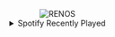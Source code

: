 <div align="center">
<picture>
    <source media="(prefers-color-scheme: dark)" srcset="https://i.ibb.co/dwy461Sp/output-gif.gif">
    <source media="(prefers-color-scheme: light)" srcset="https://i.ibb.co/dwy461Sp/output-gif.gif">
    <img alt="RENOS" src="https://i.ibb.co/dwy461Sp/output-gif.gif">
</picture>
<details>
<summary>Spotify Recently Played</summary>
<img src="https://spotify-recently-played-readme.vercel.app/api?user=31d6d6zerc5ct6kck32na2ozsqf4&unique=1&width=400" alt="Spotify" />
</details>
</div>

<!-- Image deletion URL: https://ibb.co/sdr9Qkh1/37c47c9986d1743bbf40ce95ec29c1c2 -->